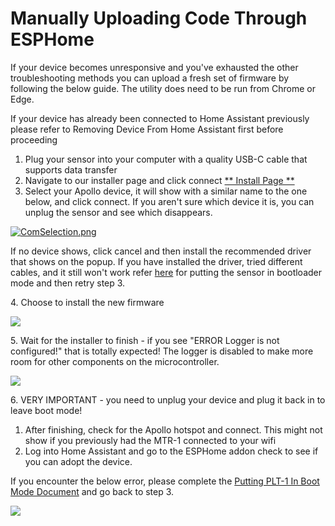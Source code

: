 # Manually Uploading Code Through ESPHome

If your device becomes unresponsive and you've exhausted the other troubleshooting methods you can upload a fresh set of firmware by following the below guide. The utility does need to be run from Chrome or Edge.

If your device has already been connected to Home Assistant previously please refer to Removing Device From Home Assistant first before proceeding

1. Plug your sensor into your computer with a quality USB-C cable that supports data transfer
2. Navigate to our installer page and click connect [\*\* Install Page \*\*](https://apolloautomation.github.io/PLT-1/)
3. Select your Apollo device, it will show with a similar name to the one below, and click connect. If you aren't sure which device it is, you can unplug the sensor and see which disappears.

[![ComSelection.png](https://apolloautomation.github.io/docs/products/mtr1/assets/comselection.png)](https://apolloautomation.github.io/docs/products/mtr1/assets/comselection.png)

If no device shows, click cancel and then install the recommended driver that shows on the popup. If you have installed the driver, tried different cables, and it still won't work refer [here](https://apolloautomation.github.io/docs/products/plt1/plt1-boot-mode/) for putting the sensor in bootloader mode and then retry step 3.

4\. Choose to install the new firmware

[![](https://apolloautomation.github.io/docs/products/mtr1/assets/image-1698806750134.png)](https://apolloautomation.github.io/docs/products/mtr1/assets/image-1698806750134.png)

5\. Wait for the installer to finish - if you see "ERROR Logger is not configured!" that is totally expected! The logger is disabled to make more room for other components on the microcontroller.

[![](https://apolloautomation.github.io/docs/products/mtr1/assets/image-1698806082666.png)](https://apolloautomation.github.io/docs/products/mtr1/assets/image-1698806082666.png)

6\. VERY IMPORTANT - you need to unplug your device and plug it back in to leave boot mode!

1. After finishing, check for the Apollo hotspot and connect. This might not show if you previously had the MTR-1 connected to your wifi
2. Log into Home Assistant and go to the ESPHome addon check to see if you can adopt the device.

If you encounter the below error, please complete the [Putting PLT-1 In Boot Mode Document](https://apolloautomation.github.io/docs/products/plt1/plt1-boot-mode/) and go back to step 3.

[![](https://apolloautomation.github.io/docs/products/mtr1/assets/image-1698806793309.png)](https://apolloautomation.github.io/docs/products/mtr1/assets/image-1698806793309.png)